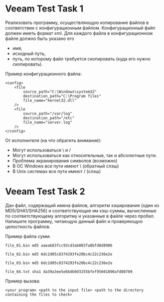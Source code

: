 # Veeam Test Task 1
Реализовать программу, осуществляющую копирование файлов в соответствии с конфигурационным файлом.
Конфигурационный файл должен иметь формат xml.
Для каждого файла в конфигурационном файле должно быть указано его
- имя,
- исходный путь,
- путь, по которому файл требуется скопировать (куда его нужно скопировать).

Пример конфигурационного файла:
```
<config>
    <file
        source_path="C:\Windows\system32"
        destination_path="C:\Program files"
        file_name="kernel32.dll"
    />
    <file
        source_path="/var/log"
        destination_path="/etc"
        file_name="server.log"
    />
</config>
```

От исполнителя (на что обратить внимание):
- Могут использоваться \ и /
- Могут использоваться как относительные, так и абсолютные пути.
- Проблема экранирования символов (возможно)
- В ОС Windows все пути имеют \ (обратный слэш)
- В Unix системах все пути имеют / (слэш)

# Veeam Test Task 2
Дан файл, содержащий имена файлов, алгоритм хэширования (один из MD5/SHA1/SHA256) и соответствующие им хэш-суммы, вычисленные по соответствующему алгоритму и указанные в файле через пробел. Напишите программу, читающую данный файл и проверяющую целостность файлов.

Пример файла сумм:
```
file_01.bin md5 aaeab83fcc93cd3ab003fa8bfd8d8906

file_02.bin md5 6dc2d05c8374293fe20bc4c22c236e2e

file_03.bin md5 6dc2d05c8374293fe20bc4c22c236e2e

file_04.txt sha1 da39a3ee5e6b4b0d3255bfef95601890afd80709
```

Пример вызова:
```
<your program> <path to the input file> <path to the directory containing the files to check>
```
